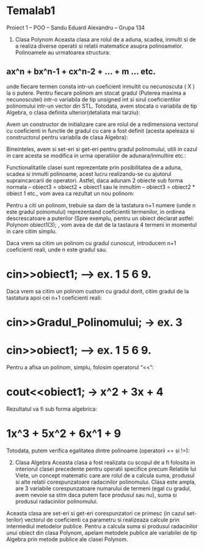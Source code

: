 # Temalab1

Proiect 1 – POO – Sandu Eduard Alexandru – Grupa 134

1.	Clasa Polynom
Aceasta clasa are rolul de a aduna, scadea, inmulti si de a realiza diverse operatii si relatii matematice asupra polinoamelor.
Polinoamele au urmatoarea structura: 

## ax^n + bx^n-1 + cx^n-2 + ... + m ... etc.

unde fiecare termen consta intr-un coeficient inmultit cu necunoscuta ( X ) la o putere.
Pentru fiecare polinom am stocat gradul (Puterea maxima a necunoscutei) intr-o variabila de tip unsigned int si sirul coeficientilor polinomului intr-un vector din STL.
Totodata, avem stocata o variabila de tip Algebra, o clasa definita ulterior(detaliata mai tarziu):
 
Avem un constructor de initializare care are rolul de a redimensiona vectorul cu coeficienti in functie de gradul cu care a fost definit (acesta apeleaza si constructorul pentru variabila de clasa Algebra):
 
 
Bineinteles, avem si set-eri si get-eri pentru gradul polinomului, utili in cazul in care acesta se modifica in urma operatiilor de adunara/inmultire etc.:
 
Functionalitatile clasei sunt reprezentate prin posibilitatea de a aduna, scadea si inmulti polinoame, acest lucru realizandu-se cu ajutorul supraincarcarii de operatori. Astfel, daca adunam 2 obiecte sub forma normala – obiect3 = obiect2 + obiect1 sau le inmultim – obiect3 = obiect2 * obiect 1 etc., vom avea ca rezultat un nou polinom:
 


Pentru a citi un polinom, trebuie sa dam de la tastatura n+1 numere (unde n este gradul poinomului) reprezentand coeficientii termenilor, in ordinea descrescatoare a puterilor (Spre exemplu, pentru un obiect declarat astfel: Polynom obiect1(3); , vom avea de dat de la tastaura 4 termeni in momentul in care citim simplu.

Daca vrem sa citim un polinom cu gradul cunoscut, introducem n+1 coeficienti reali, unde n este gradul sau.

# cin>>obiect1; –> ex. 1 5 6 9.

Daca vrem sa citim un polinom custom cu gradul dorit, citim gradul de la tastatura apoi cei n+1 coeficienti reali:

# cin>>Gradul_Polinomului; -> ex. 3
# cin>>obiect1; –> ex. 1 5 6 9.

Pentru a afisa un polinom, simplu, folosim operatorul “<<”:

# cout<<obiect1; -> x^2 + 3x + 4

Rezultatul va fi sub forma algebrica: 

# 1x^3 + 5x^2 + 6x^1 + 9

Totodata, putem verifica egalitatea dintre polinoame (operatorii == si !=):
 
2.	Clasa Algebra
Aceasta clasa a fost realizata cu scopul de a fi folosita in interiorul clasei precedente pentru operatii specifice precum Relatiile lui Viete, un concept matematic care are rolul de a calcula suma, produsul si alte relatii corespunzatoare radacinilor polinomului.
Clasa este ampla,  are 3 variabile corespunzatoare numarului de termeni (egal cu gradul, avem nevoie sa stim daca putem face produsul sau nu), suma si produsul radacinilor polinomului.
 
Aceasta clasa are set-eri si get-eri corespunzatori ce primesc (in cazul set-terilor) vectorul de coeficienti ca parametru si realizeaza calcule prin intermediul metodelor publice. 
Pentru a calcula suma si produsul radacinilor unui obiect din clasa Polynom, apelam metodele publice ale variabilei de tip Algebra prin metode publice ale clasei Polynom.
 
 
